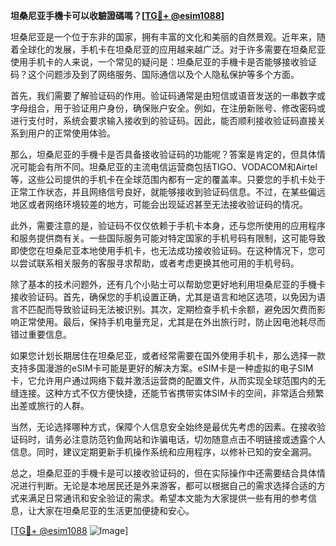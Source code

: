 **坦桑尼亚手機卡可以收驗證碼嗎？[[TG💪+ @esim1088](https://t.me/s/esim1088)]**

坦桑尼亚是一个位于东非的国家，拥有丰富的文化和美丽的自然景观。近年来，随着全球化的发展，手机卡在坦桑尼亚的应用越来越广泛。对于许多需要在坦桑尼亚使用手机卡的人来说，一个常见的疑问是：坦桑尼亚的手機卡是否能够接收验证码？这个问题涉及到了网络服务、国际通信以及个人隐私保护等多个方面。

首先，我们需要了解验证码的作用。验证码通常是由短信或语音发送的一串数字或字母组合，用于验证用户身份，确保账户安全。例如，在注册新账号、修改密码或进行支付时，系统会要求输入接收到的验证码。因此，能否顺利接收验证码直接关系到用户的正常使用体验。

那么，坦桑尼亚的手機卡是否具备接收验证码的功能呢？答案是肯定的，但具体情况可能会有所不同。坦桑尼亚的主流电信运营商包括TIGO、VODACOM和Airtel等，这些公司提供的手机卡在全球范围内都有一定的覆盖率。只要您的手机卡处于正常工作状态，并且网络信号良好，就能够接收到验证码信息。不过，在某些偏远地区或者网络环境较差的地方，可能会出现延迟甚至无法接收验证码的情况。

此外，需要注意的是，验证码不仅仅依赖于手机卡本身，还与您所使用的应用程序和服务提供商有关。一些国际服务可能对特定国家的手机号码有限制，这可能导致即使您在坦桑尼亚本地使用手机卡，也无法成功接收验证码。在这种情况下，您可以尝试联系相关服务的客服寻求帮助，或者考虑更换其他可用的手机号码。

除了基本的技术问题外，还有几个小贴士可以帮助您更好地利用坦桑尼亚的手機卡接收验证码。首先，确保您的手机设置正确，尤其是语言和地区选项，以免因为语言不匹配而导致验证码无法被识别。其次，定期检查手机卡余额，避免因欠费而影响正常使用。最后，保持手机电量充足，尤其是在外出旅行时，防止因电池耗尽而错过重要信息。

如果您计划长期居住在坦桑尼亚，或者经常需要在国外使用手机卡，那么选择一款支持多国漫游的eSIM卡可能是更好的解决方案。eSIM卡是一种虚拟的电子SIM卡，它允许用户通过网络下载并激活运营商的配置文件，从而实现全球范围内的无缝连接。这种方式不仅方便快捷，还能节省携带实体SIM卡的空间，非常适合频繁出差或旅行的人群。

当然，无论选择哪种方式，保障个人信息安全始终是最优先考虑的因素。在接收验证码时，请务必注意防范钓鱼网站和诈骗电话，切勿随意点击不明链接或透露个人信息。同时，建议定期更新手机操作系统和应用程序，以修补已知的安全漏洞。

总之，坦桑尼亚的手機卡是可以接收验证码的，但在实际操作中还需要结合具体情况进行判断。无论是本地居民还是外来游客，都可以根据自己的需求选择合适的方式来满足日常通讯和安全验证的需求。希望本文能为大家提供一些有用的参考信息，让大家在坦桑尼亚的生活更加便捷和安心。

[[TG💪+ @esim1088](https://t.me/s/esim1088) ![Image](https://i.postimg.cc/4NQfJmqS/Snipaste-2025-05-13-00-14-12.png)]